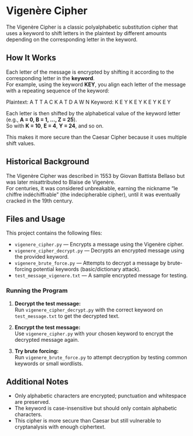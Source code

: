 # Vigenère Cipher

The Vigenère Cipher is a classic polyalphabetic substitution cipher that uses a keyword to shift letters in the plaintext by different amounts depending on the corresponding letter in the keyword.

## How It Works

Each letter of the message is encrypted by shifting it according to the corresponding letter in the **keyword**.  
For example, using the keyword **KEY**, you align each letter of the message with a repeating sequence of the keyword:

Plaintext: A T T A C K A T D A W N
Keyword: K E Y K E Y K E Y K E Y


Each letter is then shifted by the alphabetical value of the keyword letter (e.g., **A = 0, B = 1, ..., Z = 25**).  
So with **K = 10**, **E = 4**, **Y = 24**, and so on.

This makes it more secure than the Caesar Cipher because it uses multiple shift values.

## Historical Background

The Vigenère Cipher was described in 1553 by Giovan Battista Bellaso but was later misattributed to Blaise de Vigenère.  
For centuries, it was considered unbreakable, earning the nickname “le chiffre indéchiffrable” (the indecipherable cipher), until it was eventually cracked in the 19th century.

## Files and Usage

This project contains the following files:

- `vigenere_cipher.py` — Encrypts a message using the Vigenère cipher.
- `vigenere_cipher_decrypt.py` — Decrypts an encrypted message using the provided keyword.
- `vigenere_brute_force.py` — Attempts to decrypt a message by brute-forcing potential keywords (basic/dictionary attack).
- `test_message_vigenere.txt` — A sample encrypted message for testing.

### Running the Program

1. **Decrypt the test message:**  
   Run `vigenere_cipher_decrypt.py` with the correct keyword on `test_message.txt` to get the decrypted text.

2. **Encrypt the test message:**  
   Use `vigenere_cipher.py` with your chosen keyword to encrypt the decrypted message again.

3. **Try brute forcing:**  
   Run `vigenere_brute_force.py` to attempt decryption by testing common keywords or small wordlists.

## Additional Notes

- Only alphabetic characters are encrypted; punctuation and whitespace are preserved.
- The keyword is case-insensitive but should only contain alphabetic characters.
- This cipher is more secure than Caesar but still vulnerable to cryptanalysis with enough ciphertext.
